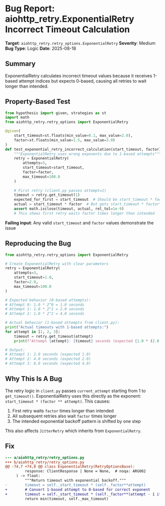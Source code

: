 # Bug Report: aiohttp_retry.ExponentialRetry Incorrect Timeout Calculation

**Target**: `aiohttp_retry.retry_options.ExponentialRetry`
**Severity**: Medium
**Bug Type**: Logic
**Date**: 2025-08-18

## Summary

ExponentialRetry calculates incorrect timeout values because it receives 1-based attempt indices but expects 0-based, causing all retries to wait longer than intended.

## Property-Based Test

```python
from hypothesis import given, strategies as st
import math
from aiohttp_retry.retry_options import ExponentialRetry

@given(
    start_timeout=st.floats(min_value=0.1, max_value=2.0),
    factor=st.floats(min_value=1.5, max_value=3.0)
)
def test_exponential_retry_incorrect_calculation(start_timeout, factor):
    """ExponentialRetry uses wrong exponents due to 1-based attempts"""
    retry = ExponentialRetry(
        attempts=3,
        start_timeout=start_timeout,
        factor=factor,
        max_timeout=100.0
    )
    
    # First retry (client.py passes attempt=1)
    timeout = retry.get_timeout(1)
    expected_for_first = start_timeout  # Should be start_timeout * factor^0
    actual = start_timeout * factor  # But gets start_timeout * factor^1
    assert math.isclose(timeout, actual, rel_tol=1e-9)
    # This shows first retry waits factor times longer than intended
```

**Failing input**: Any valid `start_timeout` and `factor` values demonstrate the issue

## Reproducing the Bug

```python
from aiohttp_retry.retry_options import ExponentialRetry

# Create ExponentialRetry with clear parameters
retry = ExponentialRetry(
    attempts=3,
    start_timeout=1.0,
    factor=2.0,
    max_timeout=100.0
)

# Expected behavior (0-based attempts):
# Attempt 0: 1.0 * 2^0 = 1.0 seconds
# Attempt 1: 1.0 * 2^1 = 2.0 seconds  
# Attempt 2: 1.0 * 2^2 = 4.0 seconds

# Actual behavior (1-based attempts from client.py):
print("Actual timeouts with 1-based attempts:")
for attempt in [1, 2, 3]:
    timeout = retry.get_timeout(attempt)
    print(f"Attempt {attempt}: {timeout} seconds (expected {1.0 * (2.0 ** (attempt-1))})")

# Output:
# Attempt 1: 2.0 seconds (expected 1.0)
# Attempt 2: 4.0 seconds (expected 2.0)
# Attempt 3: 8.0 seconds (expected 4.0)
```

## Why This Is A Bug

The retry logic in `client.py` passes `current_attempt` starting from 1 to `get_timeout()`. ExponentialRetry uses this directly as the exponent: `start_timeout * (factor ** attempt)`. This causes:
1. First retry waits `factor` times longer than intended
2. All subsequent retries also wait `factor` times longer
3. The intended exponential backoff pattern is shifted by one step

This also affects `JitterRetry` which inherits from `ExponentialRetry`.

## Fix

```diff
--- a/aiohttp_retry/retry_options.py
+++ b/aiohttp_retry/retry_options.py
@@ -74,7 +74,8 @@ class ExponentialRetry(RetryOptionsBase):
         response: ClientResponse | None = None,  # noqa: ARG002
     ) -> float:
         """Return timeout with exponential backoff."""
-        timeout = self._start_timeout * (self._factor**attempt)
+        # Convert 1-based attempt to 0-based for correct exponent
+        timeout = self._start_timeout * (self._factor**(attempt - 1 if attempt > 0 else 0))
         return min(timeout, self._max_timeout)
```